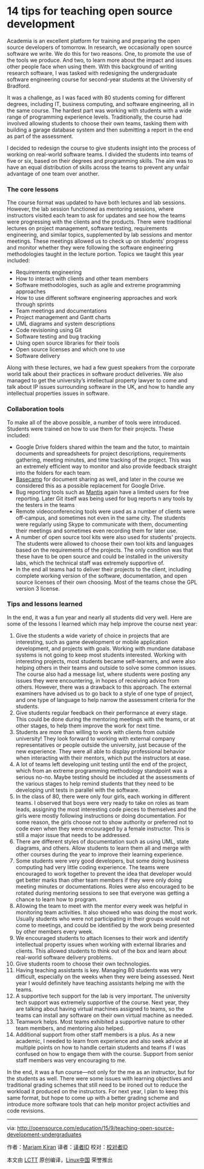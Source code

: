 14 tips for teaching open source development
================================================================================
Academia is an excellent platform for training and preparing the open source developers of tomorrow. In research, we occasionally open source software we write. We do this for two reasons. One, to promote the use of the tools we produce. And two, to learn more about the impact and issues other people face when using them. With this background of writing research software, I was tasked with redesigning the undergraduate software engineering course for second-year students at the University of Bradford.

It was a challenge, as I was faced with 80 students coming for different degrees, including IT, business computing, and software engineering, all in the same course. The hardest part was working with students with a wide range of programming experience levels. Traditionally, the course had involved allowing students to choose their own teams, tasking them with building a garage database system and then submitting a report in the end as part of the assessment.

I decided to redesign the course to give students insight into the process of working on real-world software teams. I divided the students into teams of five or six, based on their degrees and programming skills. The aim was to have an equal distribution of skills across the teams to prevent any unfair advantage of one team over another.

### The core lessons ###

The course format was updated to have both lectures and lab sessions. However, the lab session functioned as mentoring sessions, where instructors visited each team to ask for updates and see how the teams were progressing with the clients and the products. There were traditional lectures on project management, software testing, requirements engineering, and similar topics, supplemented by lab sessions and mentor meetings. These meetings allowed us to check up on students' progress and monitor whether they were following the software engineering methodologies taught in the lecture portion. Topics we taught this year included:

- Requirements engineering
- How to interact with clients and other team members
- Software methodologies, such as agile and extreme programming approaches
- How to use different software engineering approaches and work through sprints
- Team meetings and documentations
- Project management and Gantt charts
- UML diagrams and system descriptions
- Code revisioning using Git
- Software testing and bug tracking
- Using open source libraries for their tools
- Open source licenses and which one to use
- Software delivery

Along with these lectures, we had a few guest speakers from the corporate world talk about their practices in software product deliveries. We also managed to get the university’s intellectual property lawyer to come and talk about IP issues surrounding software in the UK, and how to handle any intellectual properties issues in software.

### Collaboration tools ###

To make all of the above possible, a number of tools were introduced. Students were trained on how to use them for their projects. These included:

- Google Drive folders shared within the team and the tutor, to maintain documents and spreadsheets for project descriptions, requirements gathering, meeting minutes, and time tracking of the project. This was an extremely efficient way to monitor and also provide feedback straight into the folders for each team.
- [Basecamp][1] for document sharing as well, and later in the course we considered this as a possible replacement for Google Drive.
- Bug reporting tools such as [Mantis][2] again have a limited users for free reporting. Later Git itself was being used for bug reports n any tools by the testers in the teams
- Remote videoconferencing tools were used as a number of clients were off-campus, and sometimes not even in the same city. The students were regularly using Skype to communicate with them, documenting their meetings and sometimes even recording them for later use.
- A number of open source tool kits were also used for students' projects. The students were allowed to choose their own tool kits and languages based on the requirements of the projects. The only condition was that these have to be open source and could be installed in the university labs, which the technical staff was extremely supportive of.
- In the end all teams had to deliver their projects to the client, including complete working version of the software, documentation, and open source licenses of their own choosing. Most of the teams chose the GPL version 3 license.

### Tips and lessons learned ###

In the end, it was a fun year and nearly all students did very well. Here are some of the lessons I learned which may help improve the course next year:

1. Give the students a wide variety of choice in projects that are interesting, such as game development or mobile application development, and projects with goals. Working with mundane database systems is not going to keep most students interested. Working with interesting projects, most students became self-learners, and were also helping others in their teams and outside to solve some common issues. The course also had a message list, where students were posting any issues they were encountering, in hopes of receiving advice from others. However, there was a drawback to this approach. The external examiners have advised us to go back to a style of one type of project, and one type of language to help narrow the assessment criteria for the students.
1. Give students regular feedback on their performance at every stage. This could be done during the mentoring meetings with the teams, or at other stages, to help them improve the work for next time.
1. Students are more than willing to work with clients from outside university! They look forward to working with external company representatives or people outside the university, just because of the new experience. They were all able to display professional behavior when interacting with their mentors, which put the instructors at ease.
1. A lot of teams left developing unit testing until the end of the project, which from an extreme programming methodology standpoint was a serious no-no. Maybe testing should be included at the assessments of the various stages to help remind students that they need to be developing unit tests in parallel with the software.
1. In the class of 80, there were only four girls, each working in different teams. I observed that boys were very ready to take on roles as team leads, assigning the most interesting code pieces to themselves and the girls were mostly following instructions or doing documentation. For some reason, the girls choose not to show authority or preferred not to code even when they were encouraged by a female instructor. This is still a major issue that needs to be addressed.
1. There are different styles of documentation such as using UML, state diagrams, and others. Allow students to learn them all and merge with other courses during the year to improve their learning experience.
1. Some students were very good developers, but some doing business computing had very little coding experience. The teams were encouraged to work together to prevent the idea that developer would get better marks than other team members if they were only doing meeting minutes or documentations. Roles were also encouraged to be rotated during mentoring sessions to see that everyone was getting a chance to learn how to program.
1. Allowing the team to meet with the mentor every week was helpful in monitoring team activities. It also showed who was doing the most work. Usually students who were not participating in their groups would not come to meetings, and could be identified by the work being presented by other members every week.
1. We encouraged students to attach licenses to their work and identify intellectual property issues when working with external libraries and clients. This allowed students to think out of the box and learn about real-world software delivery problems.
1. Give students room to choose their own technologies.
1. Having teaching assistants is key. Managing 80 students was very difficult, especially on the weeks when they were being assessed. Next year I would definitely have teaching assistants helping me with the teams.
1. A supportive tech support for the lab is very important. The university tech support was extremely supportive of the course. Next year, they are talking about having virtual machines assigned to teams, so the teams can install any software on their own virtual machine as needed.
1. Teamwork helps. Most teams exhibited a supportive nature to other team members, and mentoring also helped.
1. Additional support from other staff members is a plus. As a new academic, I needed to learn from experience and also seek advice at multiple points on how to handle certain students and teams if I was confused on how to engage them with the course. Support from senior staff members was very encouraging to me.

In the end, it was a fun course—not only for the me as an instructor, but for the students as well. There were some issues with learning objectives and traditional grading schemes that still need to be ironed out to reduce the workload it produced on the instructors. For next year, I plan to keep this same format, but hope to come up with a better grading scheme and introduce more software tools that can help monitor project activities and code revisions.

--------------------------------------------------------------------------------

via: http://opensource.com/education/15/9/teaching-open-source-development-undergraduates

作者：[Mariam Kiran][a]
译者：[译者ID](https://github.com/译者ID)
校对：[校对者ID](https://github.com/校对者ID)

本文由 [LCTT](https://github.com/LCTT/TranslateProject) 原创编译，[Linux中国](https://linux.cn/) 荣誉推出

[a]:http://opensource.com/users/mariamkiran
[1]:https://basecamp.com/
[2]:https://www.mantisbt.org/
